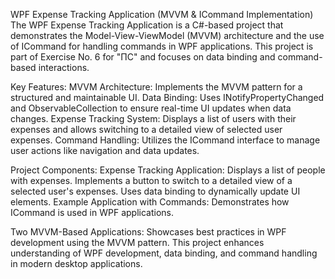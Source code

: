 WPF Expense Tracking Application (MVVM & ICommand Implementation)
The WPF Expense Tracking Application is a C#-based project that demonstrates the Model-View-ViewModel (MVVM) architecture and the use of ICommand for handling commands in WPF applications. This project is part of Exercise No. 6 for "ПС" and focuses on data binding and command-based interactions.

Key Features:
MVVM Architecture: Implements the MVVM pattern for a structured and maintainable UI.
Data Binding: Uses INotifyPropertyChanged and ObservableCollection to ensure real-time UI updates when data changes.
Expense Tracking System: Displays a list of users with their expenses and allows switching to a detailed view of selected user expenses.
Command Handling: Utilizes the ICommand interface to manage user actions like navigation and data updates.

Project Components:
Expense Tracking Application:
Displays a list of people with expenses.
Implements a button to switch to a detailed view of a selected user's expenses.
Uses data binding to dynamically update UI elements.
Example Application with Commands:
Demonstrates how ICommand is used in WPF applications.

Two MVVM-Based Applications:
Showcases best practices in WPF development using the MVVM pattern.
This project enhances understanding of WPF development, data binding, and command handling in modern desktop applications.

